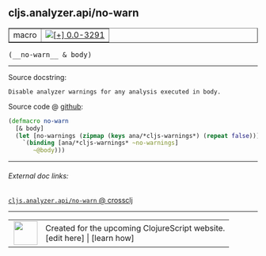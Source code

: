 ## cljs.analyzer.api/no-warn



 <table border="1">
<tr>
<td>macro</td>
<td><a href="https://github.com/cljsinfo/cljs-api-docs/tree/0.0-3291"><img valign="middle" alt="[+] 0.0-3291" title="Added in 0.0-3291" src="https://img.shields.io/badge/+-0.0--3291-lightgrey.svg"></a> </td>
</tr>
</table>


 <samp>
(__no-warn__ & body)<br>
</samp>

---





Source docstring:

```
Disable analyzer warnings for any analysis executed in body.
```


Source code @ [github](https://github.com/clojure/clojurescript/blob/r1.7.48/src/main/clojure/cljs/analyzer/api.clj#L36-L41):

```clj
(defmacro no-warn
  [& body]
  (let [no-warnings (zipmap (keys ana/*cljs-warnings*) (repeat false))]
    `(binding [ana/*cljs-warnings* ~no-warnings]
       ~@body)))
```

<!--
Repo - tag - source tree - lines:

 <pre>
clojurescript @ r1.7.48
└── src
    └── main
        └── clojure
            └── cljs
                └── analyzer
                    └── <ins>[api.clj:36-41](https://github.com/clojure/clojurescript/blob/r1.7.48/src/main/clojure/cljs/analyzer/api.clj#L36-L41)</ins>
</pre>

-->

---



###### External doc links:

[`cljs.analyzer.api/no-warn` @ crossclj](http://crossclj.info/fun/cljs.analyzer.api/no-warn.html)<br>

---

 <table>
<tr><td>
<img valign="middle" align="right" width="48px" src="http://i.imgur.com/Hi20huC.png">
</td><td>
Created for the upcoming ClojureScript website.<br>
[edit here] | [learn how]
</td></tr></table>

[edit here]:https://github.com/cljsinfo/cljs-api-docs/blob/master/cljsdoc/cljs.analyzer.api/no-warn.cljsdoc
[learn how]:https://github.com/cljsinfo/cljs-api-docs/wiki/cljsdoc-files

<!--

This information was too distracting to show to readers, but I'll leave it
commented here since it is helpful to:

- pretty-print the data used to generate this document
- and show how to retrieve that data



The API data for this symbol:

```clj
{:ns "cljs.analyzer.api",
 :name "no-warn",
 :signature ["[& body]"],
 :history [["+" "0.0-3291"]],
 :type "macro",
 :full-name-encode "cljs.analyzer.api/no-warn",
 :source {:code "(defmacro no-warn\n  [& body]\n  (let [no-warnings (zipmap (keys ana/*cljs-warnings*) (repeat false))]\n    `(binding [ana/*cljs-warnings* ~no-warnings]\n       ~@body)))",
          :title "Source code",
          :repo "clojurescript",
          :tag "r1.7.48",
          :filename "src/main/clojure/cljs/analyzer/api.clj",
          :lines [36 41]},
 :full-name "cljs.analyzer.api/no-warn",
 :docstring "Disable analyzer warnings for any analysis executed in body."}

```

Retrieve the API data for this symbol:

```clj
;; from Clojure REPL
(require '[clojure.edn :as edn])
(-> (slurp "https://raw.githubusercontent.com/cljsinfo/cljs-api-docs/catalog/cljs-api.edn")
    (edn/read-string)
    (get-in [:symbols "cljs.analyzer.api/no-warn"]))
```

-->
